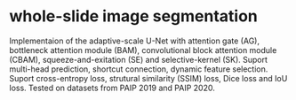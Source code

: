 # whole-slide image segmentation
Implementaion of the adaptive-scale U-Net with attention gate (AG), bottleneck attention module (BAM), convolutional block attention module (CBAM), squeeze-and-exitation (SE) and selective-kernel (SK).
Suport multi-head prediction, shortcut connection, dynamic feature selection.
Suport cross-entropy loss, strutural similarity (SSIM) loss, Dice loss and IoU loss.
Tested on datasets from PAIP 2019 and PAIP 2020.
